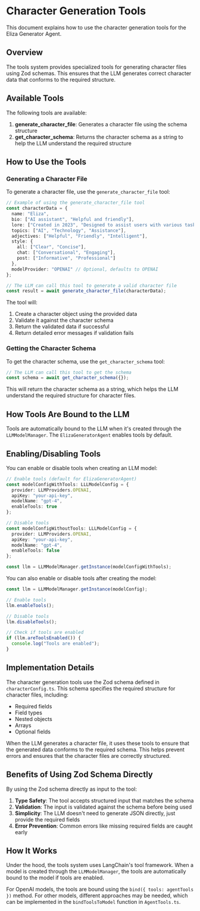 # Character Generation Tools

This document explains how to use the character generation tools for the Eliza Generator Agent.

## Overview

The tools system provides specialized tools for generating character files using Zod schemas. This ensures that the LLM generates correct character data that conforms to the required structure.

## Available Tools

The following tools are available:

1. **generate_character_file**: Generates a character file using the schema structure
2. **get_character_schema**: Returns the character schema as a string to help the LLM understand the required structure

## How to Use the Tools

### Generating a Character File

To generate a character file, use the `generate_character_file` tool:

```typescript
// Example of using the generate_character_file tool
const characterData = {
  name: "Eliza",
  bio: ["AI assistant", "Helpful and friendly"],
  lore: ["Created in 2023", "Designed to assist users with various tasks"],
  topics: ["AI", "Technology", "Assistance"],
  adjectives: ["Helpful", "Friendly", "Intelligent"],
  style: {
    all: ["Clear", "Concise"],
    chat: ["Conversational", "Engaging"],
    post: ["Informative", "Professional"]
  },
  modelProvider: "OPENAI" // Optional, defaults to OPENAI
};

// The LLM can call this tool to generate a valid character file
const result = await generate_character_file(characterData);
```

The tool will:
1. Create a character object using the provided data
2. Validate it against the character schema
3. Return the validated data if successful
4. Return detailed error messages if validation fails

### Getting the Character Schema

To get the character schema, use the `get_character_schema` tool:

```typescript
// The LLM can call this tool to get the schema
const schema = await get_character_schema({});
```

This will return the character schema as a string, which helps the LLM understand the required structure for character files.

## How Tools Are Bound to the LLM

Tools are automatically bound to the LLM when it's created through the `LLMModelManager`. The `ElizaGeneratorAgent` enables tools by default.

## Enabling/Disabling Tools

You can enable or disable tools when creating an LLM model:

```typescript
// Enable tools (default for ElizaGeneratorAgent)
const modelConfigWithTools: LLLModelConfig = {
  provider: LLMProviders.OPENAI,
  apiKey: "your-api-key",
  modelName: "gpt-4",
  enableTools: true
};

// Disable tools
const modelConfigWithoutTools: LLLModelConfig = {
  provider: LLMProviders.OPENAI,
  apiKey: "your-api-key",
  modelName: "gpt-4",
  enableTools: false
};

const llm = LLMModelManager.getInstance(modelConfigWithTools);
```

You can also enable or disable tools after creating the model:

```typescript
const llm = LLMModelManager.getInstance(modelConfig);

// Enable tools
llm.enableTools();

// Disable tools
llm.disableTools();

// Check if tools are enabled
if (llm.areToolsEnabled()) {
  console.log("Tools are enabled");
}
```

## Implementation Details

The character generation tools use the Zod schema defined in `characterConfig.ts`. This schema specifies the required structure for character files, including:

- Required fields
- Field types
- Nested objects
- Arrays
- Optional fields

When the LLM generates a character file, it uses these tools to ensure that the generated data conforms to the required schema. This helps prevent errors and ensures that the character files are correctly structured.

## Benefits of Using Zod Schema Directly

By using the Zod schema directly as input to the tool:

1. **Type Safety**: The tool accepts structured input that matches the schema
2. **Validation**: The input is validated against the schema before being used
3. **Simplicity**: The LLM doesn't need to generate JSON directly, just provide the required fields
4. **Error Prevention**: Common errors like missing required fields are caught early

## How It Works

Under the hood, the tools system uses LangChain's tool framework. When a model is created through the `LLMModelManager`, the tools are automatically bound to the model if tools are enabled.

For OpenAI models, the tools are bound using the `bind({ tools: agentTools })` method. For other models, different approaches may be needed, which can be implemented in the `bindToolsToModel` function in `AgentTools.ts`. 
